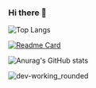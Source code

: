 ### Hi there 👋

![Top Langs](https://github-readme-stats.vercel.app/api/top-langs/?username=Smtrbci&layout=compact&theme=tokyonight)

[![Readme Card](https://github-readme-stats.vercel.app/api/pin/?username=Smtrbci&repo=Python-Project&theme=tokyonight)](https://github.com/Smtrbci/Python-Project)

![Anurag's GitHub stats](https://github-readme-stats.vercel.app/api?username=Smtrbci&show_icons=true&theme=tokyonight)

![dev-working_rounded](https://user-images.githubusercontent.com/75490736/141855530-3a345914-b915-4533-88f5-be0189ce2969.gif)
